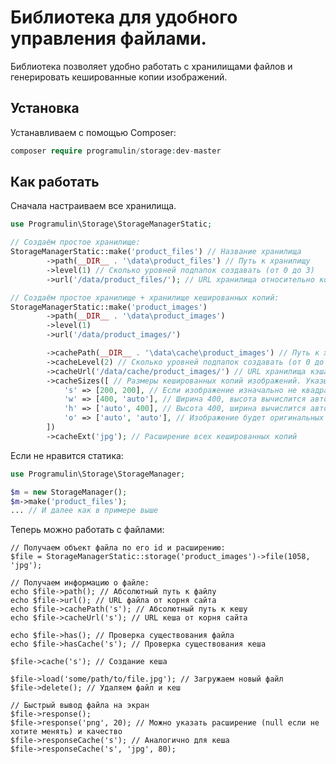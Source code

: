 Библиотека для удобного управления файлами.
=====================

Библиотека позволяет удобно работать с хранилищами файлов и генерировать кешированные копии изображений.

Установка
-----------------------------------

Устанавливаем c помощью Composer:

```php
composer require programulin/storage:dev-master
```

Как работать
-----------------------------------

Сначала настраиваем все хранилища.


```php
use Programulin\Storage\StorageManagerStatic;

// Создаём простое хранилище:
StorageManagerStatic::make('product_files') // Название хранилища
        ->path(__DIR__ . '\data\product_files') // Путь к хранилищу
        ->level(1) // Сколько уровней подпапок создавать (от 0 до 3)
        ->url('/data/product_files/'); // URL хранилища относительно корня сайта

// Создаём простое хранилище + хранилище кешированных копий:
StorageManagerStatic::make('product_images')
        ->path(__DIR__ . '\data\product_images')
        ->level(1)
        ->url('/data/product_images/')

        ->cachePath(__DIR__ . '\data\cache\product_images') // Путь к хранилищу кеша
        ->cacheLevel(2) // Сколько уровней подпапок создавать (от 0 до 3)
        ->cacheUrl('/data/cache/product_images/') // URL хранилища кэша относительно корня сайта
        ->cacheSizes([ // Размеры кешированных копий изображений. Указываем название кеша, ширину и высоту
            's' => [200, 200], // Если изображение изначально не квадратное, с меньших сторон появятся белые полосы
            'w' => [400, 'auto'], // Ширина 400, высота вычислится автоматически
            'h' => ['auto', 400], // Высота 400, ширина вычислится автоматически
            'o' => ['auto', 'auto'], // Изображение будет оригинальных размеров
        ])
        ->cacheExt('jpg'); // Расширение всех кешированных копий
```

Если не нравится статика:
```php
use Programulin\Storage\StorageManager;

$m = new StorageManager();
$m->make('product_files');
... // И далее как в примере выше
```

Теперь можно работать с файлами:

```
// Получаем объект файла по его id и расширению:
$file = StorageManagerStatic::storage('product_images')->file(1058, 'jpg');

// Получаем информацию о файле:
echo $file->path(); // Абсолютный путь к файлу
echo $file->url(); // URL файла от корня сайта
echo $file->cachePath('s'); // Абсолютный путь к кешу
echo $file->cacheUrl('s'); // URL кеша от корня сайта

echo $file->has(); // Проверка существования файла
echo $file->hasCache('s'); // Проверка существования кеша

$file->cache('s'); // Создание кеша

$file->load('some/path/to/file.jpg'); // Загружаем новый файл
$file->delete(); // Удаляем файл и кеш

// Быстрый вывод файла на экран
$file->response();
$file->response('png', 20); // Можно указать расширение (null если не хотите менять) и качество
$file->responseCache('s'); // Аналогично для кеша
$file->responseCache('s', 'jpg', 80);
```